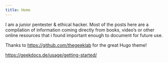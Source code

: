 ```yaml
---
title: Home
---
```


I am a junior pentester & ethical hacker. Most of the posts here are a compilation of information coming directly from books, video’s or other online resources that i found important enough to document for future use.

Thanks to https://github.com/thegeeklab for the great Hugo theme!

https://geekdocs.de/usage/getting-started/
